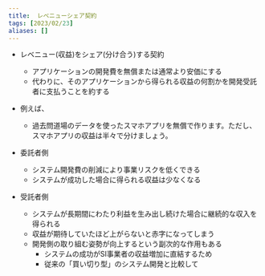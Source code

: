 ```yaml
---
title:  レベニューシェア契約
tags: [2023/02/23]
aliases: []
---
```


- レベニュー(収益)をシェア(分け合う)する契約
	- アプリケーションの開発費を無償または通常より安価にする
	- 代わりに、そのアプリケーションから得られる収益の何割かを開発受託者に支払うことを約する
- 例えば、
	- 過去問道場のデータを使ったスマホアプリを無償で作ります。ただし、スマホアプリの収益は半々で分けましょう。  
  
- 委託者側
	- システム開発費の削減により事業リスクを低くできる
	- システムが成功した場合に得られる収益は少なくなる
- 受託者側
	- システムが長期間にわたり利益を生み出し続けた場合に継続的な収入を得られる
	- 収益が期待していたほど上がらないと赤字になってしまう
	- 開発側の取り組む姿勢が向上するという副次的な作用もある
		- システムの成功がSI事業者の収益増加に直結するため
		- 従来の「買い切り型」のシステム開発と比較して